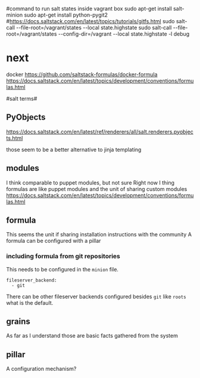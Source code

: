 #command to run salt states inside vagrant box
sudo apt-get install salt-minion
sudo apt-get install  python-pygit2 #https://docs.saltstack.com/en/latest/topics/tutorials/gitfs.html
sudo salt-call --file-root=/vagrant/states --local state.highstate
sudo salt-call --file-root=/vagrant/states --config-dir=/vagrant  --local state.highstate -l debug


# next #
docker
https://github.com/saltstack-formulas/docker-formula
https://docs.saltstack.com/en/latest/topics/development/conventions/formulas.html

#salt terms#
## PyObjects ##

https://docs.saltstack.com/en/latest/ref/renderers/all/salt.renderers.pyobjects.html

those seem to be a better alternative to jinja templating

##  modules ##
I think comparable to puppet modules, but not sure
Right now I thing formulas are like puppet modules and the unit of sharing custom modules
https://docs.saltstack.com/en/latest/topics/development/conventions/formulas.html

## formula ##
This seems the unit if sharing installation instructions with the community
A formula can be configured with a pillar

### including formula from git repositories ###
This needs to be configured in the `minion` file.

    fileserver_backend:
      - git


There can be other fileserver backends configured besides `git` like `roots` what is the default.  

## grains ##
As far as I understand those are basic facts gathered from the system

## pillar ##
A configuration mechanism?

